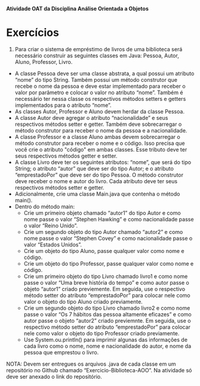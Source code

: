 **Atividade OAT da Disciplina Análise Orientada a Objetos**

# Exercícios
1. Para criar o sistema de empréstimo de livros de uma biblioteca será necessário construir as seguintes classes em Java: Pessoa, Autor, Aluno, Professor, Livro.
* A classe Pessoa deve ser uma classe abstrata, a qual possui um atributo “nome” do tipo String. Também possui um método construtor que recebe o nome da pessoa e deve estar implementado para receber o valor por parâmetro e colocar o valor no atributo “nome”. Também é necessário ter nessa classe os respectivos métodos setters e getters implementados para o atributo “nome”.
* As classes Autor, Professor e Aluno devem herdar da classe Pessoa. 
* A classe Autor deve agregar o atributo “nacionalidade” e seus respectivos métodos setter e getter. Também deve sobrecarregar o método construtor para receber o nome da pessoa e a nacionalidade.
* A classe Professor e a classe Aluno ambas devem sobrecarregar o método construtor para receber o nome e o código. Isso precisa que você crie o atributo "código" em ambas classes. Esse tributo deve ter seus respectivos métodos getter e setter.
* A classe Livro deve ter os seguintes atributos: “nome”, que será do tipo String; o atributo “autor” que deve ser do tipo Autor; e o atributo “emprestadoPor” que deve ser do tipo Pessoa. O método construtor deve receber o nome e autor do livro. Cada atributo deve ter seus respectivos métodos setter e getter.
* Adicionalmente, crie uma classe Main.java que contenha o método main(). 
* Dentro do método main:
    * Crie um primeiro objeto chamado “autor1” do tipo Autor e como nome passe o valor “Stephen Hawking” e como nacionalidade passe o valor “Reino Unido”.
    * Crie um segundo objeto do tipo Autor chamado “autor2” e como nome passe o valor “Stephen Covey” e como nacionalidade passe o valor “Estados Unidos”.
    * Crie um objeto do tipo Aluno, passe qualquer valor como nome e código.
    * Crie um objeto do tipo Professor, passe qualquer valor como nome e código.
    * Crie um primeiro objeto do tipo Livro chamado livro1 e como nome passe o valor “Uma breve história do tempo” e como autor passe o objeto “autor1” criado previemente. Em seguida, use o respectivo método setter do atributo “emprestadoPor” para colocar nele como valor o objeto do tipo Aluno criado previamente.
    * Crie um segundo objeto do tipo Livro chamado livro2 e como nome passe o valor “Os 7 hábitos das pessoa altamente eficazes” e como autor passe o objeto “autor2” criado previemnte. Em seguida, use o respectivo método setter do atributo “emprestadoPor” para colocar nele como valor o objeto do tipo Professor criado previamente.
    * Use System.ou.println() para imprimir algunas das informações de cada livro como o nome, nome e nacionalidade do autor, e nome da pessoa que emprestou o livro.

NOTA: Devem ser entregues os arquivos .java de cada classe em um repositório no Github chamado “Exercicio-Biblioteca-AOO”. Na atividade só deve ser anexado o link do repositório.

